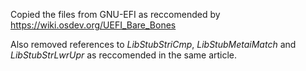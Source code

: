 Copied the files from GNU-EFI as reccomended by https://wiki.osdev.org/UEFI_Bare_Bones

Also removed references to *LibStubStriCmp*, *LibStubMetaiMatch* and *LibStubStrLwrUpr* as reccomended in the same article.
